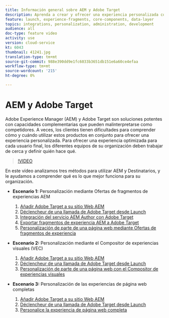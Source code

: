 ```yaml
---
title: Información general sobre AEM y Adobe Target
description: Aprenda a crear y ofrecer una experiencia personalizada con Adobe Experience Manager como Cloud Service y Adobe Target.
feature: launch, experience-fragments, core-components, data-layer
topics: integrations, personalization, administration, development
audience: all
doc-type: feature video
activity: use
version: cloud-service
kt: 6043
thumbnail: 41241.jpg
translation-type: tm+mt
source-git-commit: 988e390dd9e1fc6033b3651db151e6a60ce4efaa
workflow-type: tm+mt
source-wordcount: '215'
ht-degree: 0%

---
```



# AEM y Adobe Target

Adobe Experience Manager (AEM) y Adobe Target son soluciones potentes con capacidades complementarias que pueden malinterpretarse como competidores. A veces, los clientes tienen dificultades para comprender cómo y cuándo utilizar estos productos en conjunto para ofrecer una experiencia personalizada. Para ofrecer una experiencia optimizada para cada usuario final, los diferentes equipos de su organización deben trabajar de cerca y definir quién hace qué.

>[!VIDEO](https://video.tv.adobe.com/v/41241?quality=12&learn=on)

En este vídeo analizamos tres métodos para utilizar AEM y Destinatarios, y le ayudamos a comprender qué es lo que mejor funciona para su organización.

* __Escenario 1:__ Personalización mediante Ofertas de fragmentos de experiencias AEM

   1. [Añadir Adobe Target a su sitio Web AEM](./add-target-launch-extension.md)
   1. [Déclencheur de una llamada de Adobe Target desde Launch](./load-and-fire-target.md)
   1. [Integración del servicio AEM Author con Adobe Target](./setup-aem-target-cloud-service.md)
   1. [Exportar fragmentos de experiencia AEM a Adobe Target](./export-experience-fragment-target.md)
   1. [Personalización de parte de una página web mediante Ofertas de fragmentos de experiencia](./create-target-activity.md)

* __Escenario 2:__ Personalización mediante el Compositor de experiencias visuales (VEC)

   1. [Añadir Adobe Target a su sitio Web AEM](./add-target-launch-extension.md)
   1. [Déclencheur de una llamada de Adobe Target desde Launch](./load-and-fire-target.md)
   1. [Personalización de parte de una página web con el Compositor de experiencias visuales](./personalization-using-vec.md)

* __Escenario 3:__ Personalización de las experiencias de página web completas

   1. [Añadir Adobe Target a su sitio Web AEM](./add-target-launch-extension.md)
   1. [Déclencheur de una llamada de Adobe Target desde Launch](./load-and-fire-target.md)
   1. [Personalice la experiencia de página web completa](./personalization-web-page.md)



